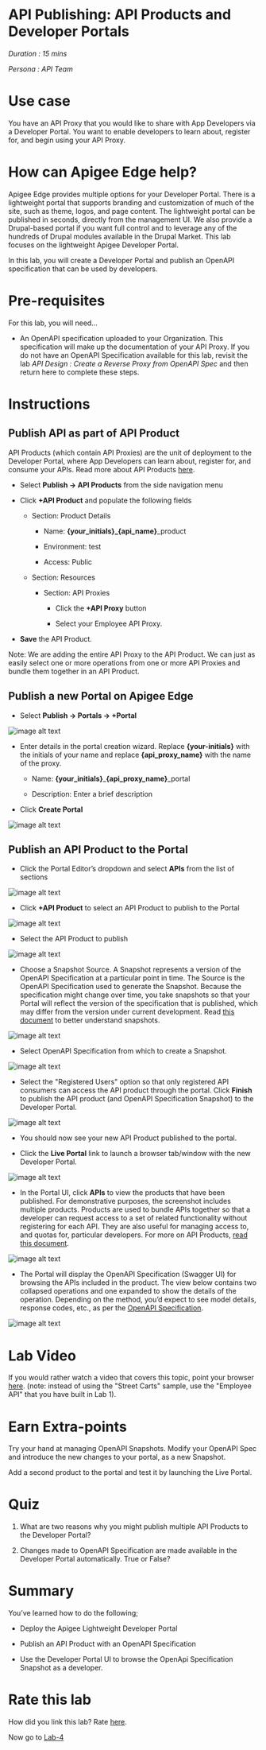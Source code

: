 # API Publishing: API Products and Developer Portals

*Duration : 15 mins*

*Persona : API Team*

# Use case

You have an API Proxy that you would like to share with App Developers via a Developer Portal.  You want to enable developers to learn about, register for, and begin using your API Proxy.

# How can Apigee Edge help?

Apigee Edge provides multiple options for your Developer Portal.  There is a lightweight portal that supports branding and customization of much of the site, such as theme, logos, and page content.  The lightweight portal can be published in seconds, directly from the management UI.  We also provide a Drupal-based portal if you want full control and to leverage any of the hundreds of Drupal modules available in the Drupal Market.  This lab focuses on the lightweight Apigee Developer Portal.

In this lab, you will create a Developer Portal and publish an OpenAPI specification that can be used by developers.

# Pre-requisites

For this lab, you will need…

* An OpenAPI specification uploaded to your Organization.  This specification will make up the documentation of your API Proxy.  If you do not have an OpenAPI Specification available for this lab, revisit the lab *API Design : Create a Reverse Proxy from OpenAPI Spec* and then return here to complete these steps.

# Instructions

## Publish API as part of API Product

API Products (which contain API Proxies) are the unit of deployment to the Developer Portal, where App Developers can learn about, register for, and consume your APIs.  Read more about API Products [here](http://docs.apigee.com/developer-services/content/what-api-product).

* Select **Publish → API Products** from the side navigation menu

* Click  **+API Product** and populate the following fields

    * Section: Product Details

        * Name: **{your_initials}_{api_name}**_product

        * Environment: test

        * Access: Public

    * Section: Resources

        * Section: API Proxies

            * Click the **+API Proxy** button

            * Select your Employee API Proxy.

* **Save** the API Product.

Note: We are adding the entire API Proxy to the API Product.  We can just as easily select one or more operations from one or more API Proxies and bundle them together in an API Product.

## Publish a new Portal on Apigee Edge

* Select **Publish → Portals → +Portal**

![image alt text](./media/image_1.png)

* Enter details in the portal creation wizard. Replace **{your-initials}** with the initials of your name and replace **{api_proxy_name}** with the name of the proxy.

  * Name: **{your_initials}**_**{api_proxy_name}**_portal

  * Description: Enter a brief description

* Click **Create Portal**

![image alt text](./media/image_2.png)

## Publish an API Product to the Portal

* Click the Portal Editor’s dropdown and select **APIs** from the list of sections

![image alt text](./media/image_3.png)

* Click **+API Product** to select an API Product to publish to the Portal

![image alt text](./media/image_4.png)

* Select the API Product to publish

![image alt text](./media/image_5.png)

* Choose a Snapshot Source.  A Snapshot represents a version of the OpenAPI Specification at a particular point in time.  The Source is the OpenAPI Specification used to generate the Snapshot.  Because the specification might change over time, you take snapshots so that your Portal will reflect the version of the specification that is published, which may differ from the version under current development.  Read [this document](https://docs-new.apigee.com/publish-apis#snapshot-overview) to better understand snapshots.

![image alt text](./media/image_6.png)

* Select OpenAPI Specification from which to create a Snapshot.

![image alt text](./media/image_7.png)

* Select the "Registered Users" option so that only registered API consumers can access the API product through the portal. Click **Finish** to publish the API product (and OpenAPI Specification Snapshot) to the Developer Portal.

![image alt text](./media/image_8.png)

* You should now see your new API Product published to the portal.

* Click the **Live Portal** link to launch a browser tab/window with the new Developer Portal.

![image alt text](./media/image_10.png)

* In the Portal UI, click **APIs** to view the products that have been published. For demonstrative purposes, the screenshot includes multiple products. Products are used to bundle APIs together so that a developer can request access to a set of related functionality without registering for each API.  They are also useful for managing access to, and quotas for, particular developers.  For more on API Products, [read this document](http://docs.apigee.com/developer-services/content/what-api-product).

![image alt text](./media/image_11.png)

* The Portal will display the OpenAPI Specification (Swagger UI) for browsing the APIs included in the product.  The view below contains two collapsed operations and one expanded to show the details of the operation.  Depending on the method, you’d expect to see model details, response codes, etc., as per the [OpenAPI Specification](https://github.com/OAI/OpenAPI-Specification/blob/master/versions/2.0.md).

![image alt text](./media/image_12.png)

# Lab Video

If you would rather watch a video that covers this topic, point your browser [here](https://www.youtube.com/watch?v=_gDpzDJPNQg). (note: instead of using the "Street Carts" sample, use the "Employee API" that you have built in Lab 1).

# Earn Extra-points

Try your hand at managing OpenAPI Snapshots.  Modify your OpenAPI Spec and introduce the new changes to your portal, as a new Snapshot.

Add a second product to the portal and test it by launching the Live Portal.

# Quiz

1. What are two reasons why you might publish multiple API Products to the Developer Portal?

2. Changes made to OpenAPI Specification are made available in the Developer Portal automatically.  True or False?

# Summary

You’ve learned how to do the following;

* Deploy the Apigee Lightweight Developer Portal

* Publish an API Product with an OpenAPI Specification

* Use the Developer Portal UI to browse the OpenApi Specification Snapshot as a developer.

# Rate this lab

How did you link this lab? Rate [here](https://goo.gl/forms/j33WG2U0NFf02QHi1).

Now go to [Lab-4](../Lab%204%20API%20Consumption%20-%20Developers%20and%20Apps)
